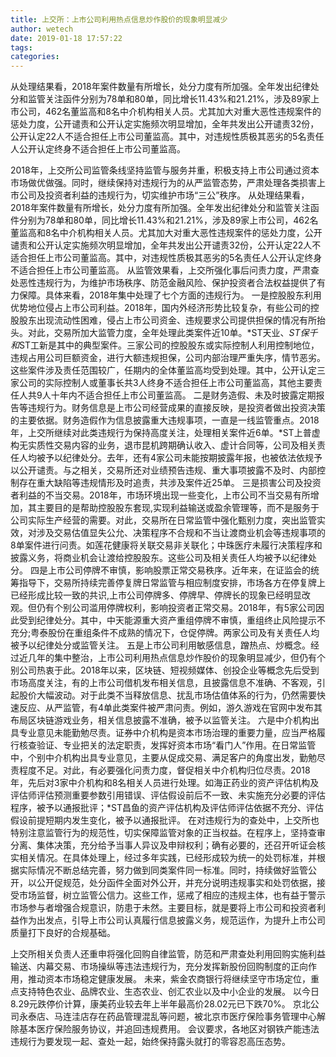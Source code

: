 ```yaml
---
title: 上交所：上市公司利用热点信息炒作股价的现象明显减少
author: wetech
date: 2019-01-18 17:57:22
tags: 
categories: 
---
```

从处理结果看，2018年案件数量有所增长，处分力度有所加强。全年发出纪律处分和监管关注函件分别为78单和80单，同比增长11.43%和21.21%，涉及89家上市公司，462名董监高和8名中介机构相关人员。尤其加大对重大恶性违规案件的惩处力度，公开谴责和公开认定实施频次明显增加，全年共发出公开谴责32份，公开认定22人不适合担任上市公司董监高。其中，对违规性质极其恶劣的5名责任人公开认定终身不适合担任上市公司董监高。
<!-- more -->
2018年，上交所公司监管条线坚持监管与服务并重，积极支持上市公司通过资本市场做优做强。同时，继续保持对违规行为的从严监管态势，严肃处理各类损害上市公司及投资者利益的违规行为，切实维护市场“三公”秩序。
从处理结果看，2018年案件数量有所增长，处分力度有所加强。全年发出纪律处分和监管关注函件分别为78单和80单，同比增长11.43%和21.21%，涉及89家上市公司，462名董监高和8名中介机构相关人员。尤其加大对重大恶性违规案件的惩处力度，公开谴责和公开认定实施频次明显增加，全年共发出公开谴责32份，公开认定22人不适合担任上市公司董监高。其中，对违规性质极其恶劣的5名责任人公开认定终身不适合担任上市公司董监高。
从监管效果看，上交所强化事后问责力度，严肃查处恶性违规行为，为维护市场秩序、防范金融风险、保护投资者合法权益提供了有力保障。具体来看，2018年集中处理了七个方面的违规行为。
一是控股股东利用优势地位侵占上市公司利益。2018年，国内外经济形势比较复杂，有些公司的控股股东出现流动性困难，侵占上市公司资金、违规要求公司提供担保的情况有所抬头。对此，交易所加大监管力度，全年处理此类案件近10单。*ST天业、*ST保千和*ST工新是其中的典型案件。三家公司的控股股东或实际控制人利用控制地位，违规占用公司巨额资金，进行大额违规担保，公司内部治理严重失序，情节恶劣。这些案件涉及责任范围较广，任期内的全体董监高均受到处理。其中，公开认定三家公司的实际控制人或董事长共3人终身不适合担任上市公司董监高，其他主要责任人共9人十年内不适合担任上市公司董监高。
二是财务造假、未及时披露定期报告等违规行为。财务信息是上市公司经营成果的直接反映，是投资者做出投资决策的主要依据。财务造假作为信息披露重大违规事项，一直是一线监管重点。2018年，上交所继续对此类违规行为保持高度关注，处理相关案件近6单。*ST上普虚构无实质性交易内容的业务，退市昆机跨期确认收入、虚计合同等，公司及相关责任人均被予以纪律处分。去年，还有4家公司未能按期披露年报，也被依法依规予以公开谴责。与之相关，交易所还对业绩预告违规、重大事项披露不及时、内部控制存在重大缺陷等违规情形及时追责，共涉及案件近25单。
三是损害公司及投资者利益的不当交易。2018年，市场环境出现一些变化，上市公司不当交易有所增加，其主要目的是帮助控股股东套现,实现利益输送或盈余管理等，而不是服务于公司实际生产经营的需要。对此，交易所在日常监管中强化甄别力度，突出监管实效，对涉及交易估值显失公允、决策程序不合规和不当让渡商业机会等违规事项的8单案件进行问责。如莲花健康将关联交易非关联化；中珠医疗未履行决策程序和披露义务，将商业机会让渡给控股股东。这些公司及相关责任人均被予以纪律处分。
四是上市公司停牌不审慎，影响股票正常交易秩序。近年来，在证监会的统筹指导下，交易所持续完善停复牌日常监管与相应制度安排，市场各方在停复牌上已经形成比较一致的共识,上市公司停牌多、停牌早、停牌长的现象已经明显改观。但仍有个别公司滥用停牌权利，影响投资者正常交易。2018年，有5家公司因此受到纪律处分。其中，中天能源重大资产重组停牌不审慎，重组终止风险提示不充分;粤泰股份在重组条件不成熟的情况下，仓促停牌。两家公司及有关责任人均被予以纪律处分或监管关注。
五是上市公司利用敏感信息，蹭热点、炒概念。经过近几年的集中整治，上市公司利用热点信息炒作股价的现象明显减少，但仍有个别公司热衷于此。2018年以来，区块链、短视频媒体、创投企业等概念先后受到市场高度关注，有的上市公司借机发布相关信息，且披露信息不准确、不客观，引起股价大幅波动。对于此类不当释放信息、扰乱市场估值体系的行为，仍然需要快速反应、从严监管，有4单此类案件被严肃问责。例如，游久游戏在官网中发布其布局区块链游戏业务，相关信息披露不准确，被予以监管关注。
六是中介机构出具专业意见未能勤勉尽责。证券中介机构是资本市场治理的重要力量，应当严格履行核查验证、专业把关的法定职责，发挥好资本市场“看门人”作用。在日常监管中，个别中介机构出具专业意见，主要从促成交易、满足客户的角度出发，勤勉尽责程度不足。对此，有必要强化问责力度，督促相关中介机构归位尽责。2018年，先后对3家中介机构和8名相关人员进行处理。如海正药业的资产评估机构及评估师评估预测重要参数引用错误、评估假设前后不一致、未实施充分必要的评估程序，被予以通报批评；*ST昌鱼的资产评估机构及评估师评估依据不充分、评估假设前提短期内发生变化，被予以通报批评。
在对违规行为的查处中，上交所也特别注意监管行为的规范性，切实保障监管对象的正当权益。在程序上，坚持查审分离、集体决策，充分给予当事人异议及申辩权利；确有必要的，还召开听证会核实相关情况。在具体处理上，经过多年实践，已经形成较为统一的处罚标准，并根据实际情况不断总结完善，努力做到同类案件同一标准。同时，持续做好监管公开，以公开促规范，处分函件全面对外公开，并充分说明违规事实和处罚依据，接受市场监督，树立监管公信力。这些工作，惩戒了相应的违规主体，也有益于警示市场参与者增强合规意识，防患于未然。主要目标，就是要将上市公司和投资者利益作为出发点，引导上市公司认真履行信息披露义务，规范运作，为提升上市公司质量打下良好的合规基础。
 
 
上交所相关负责人还重申将强化回购自律监管，防范和严肃查处利用回购实施利益输送、内幕交易、市场操纵等违法违规行为，充分发挥新股份回购制度的正向作用，推动资本市场稳定健康发展。
未来，紫金农商银行将继续坚守市场定位，重点支持特色农业、品牌农业、生态农业、创汇农业以及中小企业的发展。
以今日8.29元跌停价计算，康美药业较去年上半年最高价28.02元已下跌70%。
京北公司永泰店、马连洼店存在药品管理混乱等问题，被北京市医疗保险事务管理中心解除基本医疗保险服务协议，并追回违规费用。
会议要求，各地区对钢铁产能违法违规行为要发现一起、查处一起，始终保持露头就打的零容忍高压态势。
